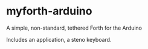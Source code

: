 # myforth-arduino
A simple, non-standard, tethered Forth for the Arduino

Includes an application, a steno keyboard.
